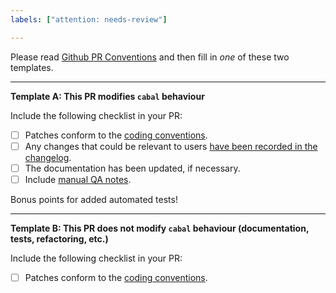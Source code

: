 ```yaml
---
labels: ["attention: needs-review"]

---
```


Please read [Github PR Conventions](https://github.com/haskell/cabal/blob/master/CONTRIBUTING.md#github-pull-request-conventions) and then fill in *one* of these two templates.

---

**Template Α: This PR modifies `cabal` behaviour**

Include the following checklist in your PR:

* [ ] Patches conform to the [coding conventions](https://github.com/haskell/cabal/blob/master/CONTRIBUTING.md#other-conventions).
* [ ] Any changes that could be relevant to users [have been recorded in the changelog](https://github.com/haskell/cabal/blob/master/CONTRIBUTING.md#changelog).
* [ ] The documentation has been updated, if necessary.
* [ ] Include [manual QA notes](https://github.com/haskell/cabal/blob/master/CONTRIBUTING.md#qa-notes).

Bonus points for added automated tests!

---

**Template Β: This PR does not modify `cabal` behaviour (documentation, tests, refactoring, etc.)**

Include the following checklist in your PR:

* [ ] Patches conform to the [coding conventions](https://github.com/haskell/cabal/blob/master/CONTRIBUTING.md#other-conventions).

